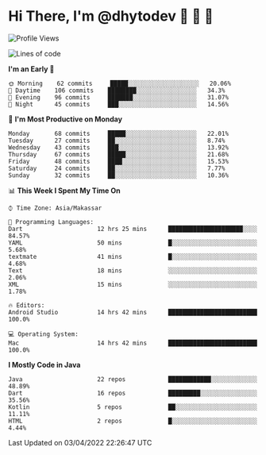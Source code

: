 # Hi There, I'm @dhytodev 👋 👋 👋

<!--
**DhytoDev/dhytodev** is a ✨ _special_ ✨ repository because its `README.md` (this file) appears on your GitHub profile.

Here are some ideas to get you started:

- 🔭 I’m currently working on ...
- 🌱 I’m currently learning ...
- 👯 I’m looking to collaborate on ...
- 🤔 I’m looking for help with ...
- 💬 Ask me about ...
- 📫 How to reach me: ...
- 😄 Pronouns: ...
- ⚡ Fun fact: ...
-->

<!--START_SECTION:waka-->
![Profile Views](http://img.shields.io/badge/Profile%20Views-12-blue)

![Lines of code](https://img.shields.io/badge/From%20Hello%20World%20I%27ve%20Written-134%20Thousand%20lines%20of%20code-blue)

**I'm an Early 🐤** 

```text
🌞 Morning    62 commits     █████░░░░░░░░░░░░░░░░░░░░   20.06% 
🌆 Daytime    106 commits    ████████░░░░░░░░░░░░░░░░░   34.3% 
🌃 Evening    96 commits     ███████░░░░░░░░░░░░░░░░░░   31.07% 
🌙 Night      45 commits     ███░░░░░░░░░░░░░░░░░░░░░░   14.56%

```
📅 **I'm Most Productive on Monday** 

```text
Monday       68 commits     █████░░░░░░░░░░░░░░░░░░░░   22.01% 
Tuesday      27 commits     ██░░░░░░░░░░░░░░░░░░░░░░░   8.74% 
Wednesday    43 commits     ███░░░░░░░░░░░░░░░░░░░░░░   13.92% 
Thursday     67 commits     █████░░░░░░░░░░░░░░░░░░░░   21.68% 
Friday       48 commits     ████░░░░░░░░░░░░░░░░░░░░░   15.53% 
Saturday     24 commits     ██░░░░░░░░░░░░░░░░░░░░░░░   7.77% 
Sunday       32 commits     ██░░░░░░░░░░░░░░░░░░░░░░░   10.36%

```


📊 **This Week I Spent My Time On** 

```text
⌚︎ Time Zone: Asia/Makassar

💬 Programming Languages: 
Dart                     12 hrs 25 mins      █████████████████████░░░░   84.57% 
YAML                     50 mins             █░░░░░░░░░░░░░░░░░░░░░░░░   5.68% 
textmate                 41 mins             █░░░░░░░░░░░░░░░░░░░░░░░░   4.68% 
Text                     18 mins             ░░░░░░░░░░░░░░░░░░░░░░░░░   2.06% 
XML                      15 mins             ░░░░░░░░░░░░░░░░░░░░░░░░░   1.78%

🔥 Editors: 
Android Studio           14 hrs 42 mins      █████████████████████████   100.0%

💻 Operating System: 
Mac                      14 hrs 42 mins      █████████████████████████   100.0%

```

**I Mostly Code in Java** 

```text
Java                     22 repos            ████████████░░░░░░░░░░░░░   48.89% 
Dart                     16 repos            █████████░░░░░░░░░░░░░░░░   35.56% 
Kotlin                   5 repos             ██░░░░░░░░░░░░░░░░░░░░░░░   11.11% 
HTML                     2 repos             █░░░░░░░░░░░░░░░░░░░░░░░░   4.44%

```



 Last Updated on 03/04/2022 22:26:47 UTC
<!--END_SECTION:waka-->
